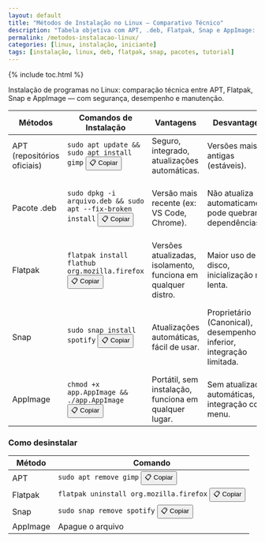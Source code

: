 ```yaml
---
layout: default
title: "Métodos de Instalação no Linux – Comparativo Técnico"
description: "Tabela objetiva com APT, .deb, Flatpak, Snap e AppImage: comandos, vantagens, desvantagens e quando usar cada um."
permalink: /metodos-instalacao-linux/
categories: [linux, instalação, iniciante]
tags: [instalação, linux, deb, flatpak, snap, pacotes, tutorial]
---
```


{% include toc.html %}


<section class="post-content">

<p>Instalação de programas no Linux: comparação técnica entre APT, Flatpak, Snap e AppImage — com segurança, desempenho e manutenção.</p>

<table class="evergreen-table">
  <thead>
    <tr>
      <th>Métodos</th>
      <th>Comandos de Instalação</th>
      <th>Vantagens</th>
      <th>Desvantagens</th>
      <th>Quando usar</th>
    </tr>
  </thead>
  <tbody>
    <tr>
      <td data-label="Métodos">APT (repositórios oficiais)</td>
      <td data-label="Comandos de Instalação">
        <code>sudo apt update && sudo apt install gimp</code>
        <button class="copy-btn" data-command="sudo apt update && sudo apt install gimp">📋 Copiar</button>
      </td>
      <td data-label="Vantagens">Seguro, integrado, atualizações automáticas.</td>
      <td data-label="Desvantagens">Versões mais antigas (estáveis).</td>
      <td data-label="Quando usar">Para a maioria dos programas do dia a dia.</td>
    </tr>
    <tr>
      <td data-label="Método">Pacote .deb</td>
      <td data-label="Comando de Instalação">
        <code>sudo dpkg -i arquivo.deb && sudo apt --fix-broken install</code>
        <button class="copy-btn" data-command="sudo dpkg -i arquivo.deb && sudo apt --fix-broken install">📋 Copiar</button>
      </td>
      <td data-label="Vantagens">Versão mais recente (ex: VS Code, Chrome).</td>
      <td data-label="Desvantagens">Não atualiza automaticamente; pode quebrar dependências.</td>
      <td data-label="Quando usar">Quando o programa não está nos repositórios oficiais.</td>
    </tr>
    <tr>
      <td data-label="Método">Flatpak</td>
      <td data-label="Comando de Instalação">
        <code>flatpak install flathub org.mozilla.firefox</code>
        <button class="copy-btn" data-command="flatpak install flathub org.mozilla.firefox">📋 Copiar</button>
      </td>
      <td data-label="Vantagens">Versões atualizadas, isolamento, funciona em qualquer distro.</td>
      <td data-label="Desvantagens">Maior uso de disco, inicialização mais lenta.</td>
      <td data-label="Quando usar">Para apps gráficos modernos. (Firefox, Spotify, OBS)</td>
    </tr>
    <tr>
      <td data-label="Método">Snap</td>
      <td data-label="Comando de Instalação">
        <code>sudo snap install spotify</code>
        <button class="copy-btn" data-command="sudo snap install spotify">📋 Copiar</button>
      </td>
      <td data-label="Vantagens">Atualizações automáticas, fácil de usar.</td>
      <td data-label="Desvantagens">Proprietário (Canonical), desempenho inferior, integração limitada.</td>
      <td data-label="Quando usar">Evite, exceto se não houver alternativa (ex: alguns apps da Canonical).</td>
    </tr>
    <tr>
      <td data-label="Método">AppImage</td>
      <td data-label="Comando de Instalação">
        <code>chmod +x app.AppImage && ./app.AppImage</code>
        <button class="copy-btn" data-command="chmod +x app.AppImage && ./app.AppImage">📋 Copiar</button>
      </td>
      <td data-label="Vantagens">Portátil, sem instalação, funciona em qualquer lugar.</td>
      <td data-label="Desvantagens">Sem atualizações automáticas, sem integração com menu.</td>
      <td data-label="Quando usar">Para testar apps rapidamente ou usar em pendrive.</td>
    </tr>
  </tbody>
</table>

<h3 id="desinstalar">Como desinstalar</h3>
<table class="evergreen-table">
  <thead>
    <tr>
      <th>Método</th>
      <th>Comando</th>
    </tr>
  </thead>
  <tbody>
    <tr>
      <td data-label="Método">APT</td>
      <td data-label="Comando">
        <code>sudo apt remove gimp</code>
        <button class="copy-btn" data-command="sudo apt remove gimp">📋 Copiar</button>
      </td>
    </tr>
    <tr>
      <td data-label="Método">Flatpak</td>
      <td data-label="Comando">
        <code>flatpak uninstall org.mozilla.firefox</code>
        <button class="copy-btn" data-command="flatpak uninstall org.mozilla.firefox">📋 Copiar</button>
      </td>
    </tr>
    <tr>
      <td data-label="Método">Snap</td>
      <td data-label="Comando">
        <code>sudo snap remove spotify</code>
        <button class="copy-btn" data-command="sudo snap remove spotify">📋 Copiar</button>
      </td>
    </tr>
    <tr>
      <td data-label="Método">AppImage</td>
      <td data-label="Comando">Apague o arquivo</td>
    </tr>
  </tbody>
</table>

</section>


<script>
document.addEventListener('click', function(e) {
  if (e.target.matches('.copy-btn')) {
    const cmd = e.target.dataset.command; // ← aqui estava "cmd", agora é "command"
    if (cmd) {
      navigator.clipboard.writeText(cmd).then(() => {
        const original = e.target.textContent;
        e.target.textContent = '✓ Copiado!';
        setTimeout(() => e.target.textContent = original, 1500);
      }).catch(err => {
        console.warn('Falha ao copiar:', err);
      });
    }
  }
});
</script>
